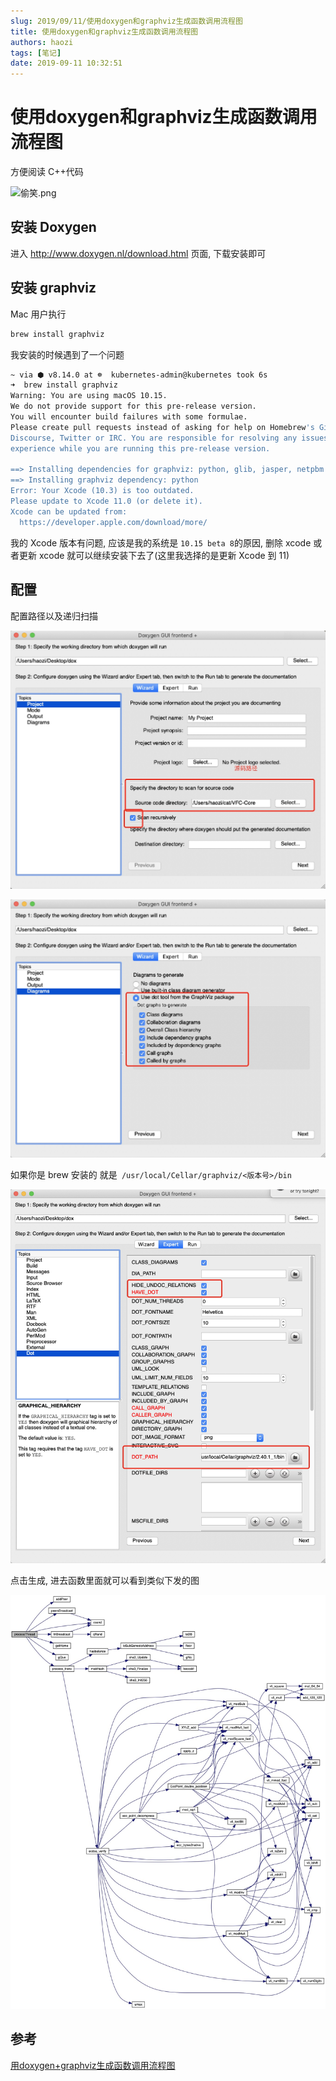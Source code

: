 ```yaml
---
slug: 2019/09/11/使用doxygen和graphviz生成函数调用流程图
title: 使用doxygen和graphviz生成函数调用流程图
authors: haozi
tags: [笔记]
date: 2019-09-11 10:32:51
---
```


# 使用doxygen和graphviz生成函数调用流程图

方便阅读 C++代码

![偷笑.png](/sticker/touxiao.png)

<!--truncate-->

## 安装 Doxygen

进入  http://www.doxygen.nl/download.html 页面, 下载安装即可



## 安装 graphviz

Mac 用户执行

```sh
brew install graphviz
```

我安装的时候遇到了一个问题

```sh
~ via ⬢ v8.14.0 at ☸️  kubernetes-admin@kubernetes took 6s
➜  brew install graphviz
Warning: You are using macOS 10.15.
We do not provide support for this pre-release version.
You will encounter build failures with some formulae.
Please create pull requests instead of asking for help on Homebrew's GitHub,
Discourse, Twitter or IRC. You are responsible for resolving any issues you
experience while you are running this pre-release version.

==> Installing dependencies for graphviz: python, glib, jasper, netpbm and gts
==> Installing graphviz dependency: python
Error: Your Xcode (10.3) is too outdated.
Please update to Xcode 11.0 (or delete it).
Xcode can be updated from:
  https://developer.apple.com/download/more/

```

我的 Xcode 版本有问题, 应该是我的系统是 `10.15 beta 8`的原因, 删除 xcode 或者更新 xcode 就可以继续安装下去了(这里我选择的是更新 Xcode 到 11)



## 配置

配置路径以及递归扫描

![配置路径](./使用doxygen和graphviz生成函数调用流程图/dox_1.png)

![配置使用graphviz](./使用doxygen和graphviz生成函数调用流程图/dox_2.png)

如果你是 brew 安装的 就是` /usr/local/Cellar/graphviz/<版本号>/bin`

![配置使用dot](./使用doxygen和graphviz生成函数调用流程图/dox_3.png)

点击生成, 进去函数里面就可以看到类似下发的图

![展示](./使用doxygen和graphviz生成函数调用流程图/vcf_main.png)



## 参考

[用doxygen+graphviz生成函数调用流程图](https://www.jianshu.com/p/fe4b6b95dca5)

